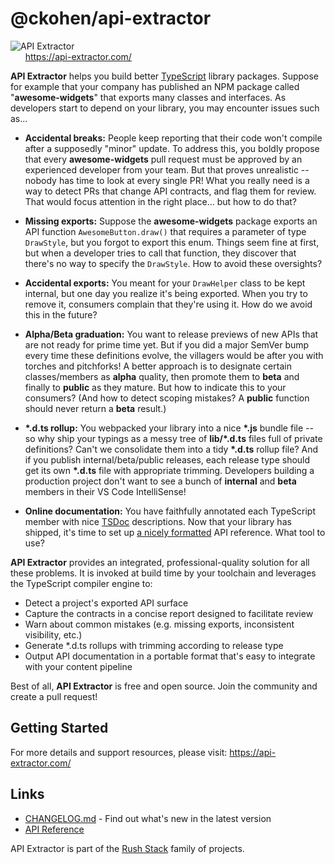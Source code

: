 # @ckohen/api-extractor

![API Extractor](https://github.com/microsoft/rushstack/raw/main/common/wiki-images/api-extractor-title.png?raw=true)
<br />
&nbsp;&nbsp;&nbsp;&nbsp;&nbsp; https://api-extractor.com/

<!-- ------------------------------------------------------------------ -->
<!-- Text below this line should stay in sync with the web site content -->
<!-- ------------------------------------------------------------------ -->

**API Extractor** helps you build better [TypeScript](https://www.typescriptlang.org/) library packages. Suppose for example that your company has published an NPM package called "**awesome-widgets**" that exports many classes and interfaces. As developers start to depend on your library, you may encounter issues such as...

- **Accidental breaks:** People keep reporting that their code won't compile after a supposedly "minor" update. To address this, you boldly propose that every **awesome-widgets** pull request must be approved by an experienced developer from your team. But that proves unrealistic -- nobody has time to look at every single PR! What you really need is a way to detect PRs that change API contracts, and flag them for review. That would focus attention in the right place... but how to do that?

- **Missing exports:** Suppose the **awesome-widgets** package exports an API function `AwesomeButton.draw()` that requires a parameter of type `DrawStyle`, but you forgot to export this enum. Things seem fine at first, but when a developer tries to call that function, they discover that there's no way to specify the `DrawStyle`. How to avoid these oversights?

- **Accidental exports:** You meant for your `DrawHelper` class to be kept internal, but one day you realize it's being exported. When you try to remove it, consumers complain that they're using it. How do we avoid this in the future?

- **Alpha/Beta graduation:** You want to release previews of new APIs that are not ready for prime time yet. But if you did a major SemVer bump every time these definitions evolve, the villagers would be after you with torches and pitchforks! A better approach is to designate certain classes/members as **alpha** quality, then promote them to **beta** and finally to **public** as they mature. But how to indicate this to your consumers? (And how to detect scoping mistakes? A **public** function should never return a **beta** result.)

- **\*.d.ts rollup:** You webpacked your library into a nice **\*.js** bundle file -- so why ship your typings as a messy tree of **lib/\*.d.ts** files full of private definitions? Can't we consolidate them into a tidy **\*.d.ts** rollup file? And if you publish internal/beta/public releases, each release type should get its own **\*.d.ts** file with appropriate trimming. Developers building a production project don't want to see a bunch of **internal** and **beta** members in their VS Code IntelliSense!

- **Online documentation:** You have faithfully annotated each TypeScript member with nice [TSDoc](https://github.com/microsoft/tsdoc) descriptions. Now that your library has shipped, it's time to set up [a nicely formatted](https://docs.microsoft.com/en-us/javascript/api/sp-http) API reference. What tool to use?

**API Extractor** provides an integrated, professional-quality solution for all these problems. It is invoked at build time by your toolchain and leverages the TypeScript compiler engine to:

- Detect a project's exported API surface
- Capture the contracts in a concise report designed to facilitate review
- Warn about common mistakes (e.g. missing exports, inconsistent visibility, etc.)
- Generate \*.d.ts rollups with trimming according to release type
- Output API documentation in a portable format that's easy to integrate with your content pipeline

Best of all, **API Extractor** is free and open source. Join the community and create a pull request!

<!-- ------------------------------------------------------------------ -->
<!-- Text above this line should stay in sync with the web site content -->
<!-- ------------------------------------------------------------------ -->

## Getting Started

For more details and support resources, please visit: https://api-extractor.com/

## Links

- [CHANGELOG.md](https://github.com/discordjs/discord.js/blob/main/packages/api-extractor/CHANGELOG.md) - Find
  out what's new in the latest version
- [API Reference](https://rushstack.io/pages/api/api-extractor/)

API Extractor is part of the [Rush Stack](https://rushstack.io/) family of projects.
